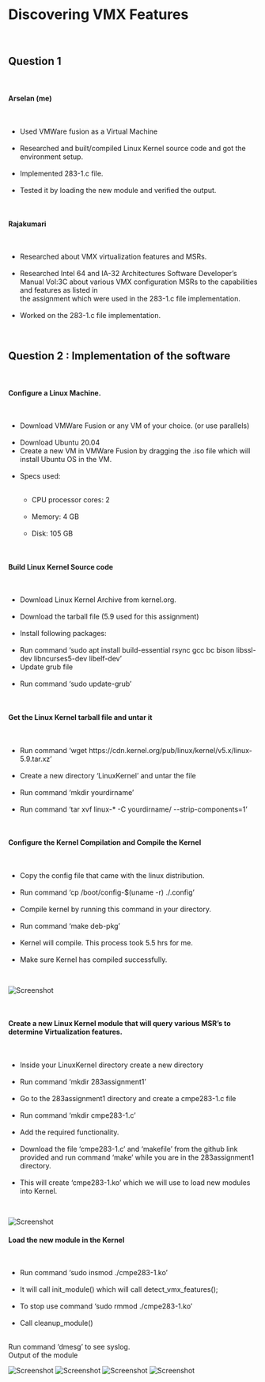 <h1>
Discovering VMX Features</h1><br>
<h2>Question 1 </h2><br>
 <h4>Arselan (me)</h4><br>
 <ul>
 <li>Used VMWare fusion as a Virtual Machine </li><br>
 <li>Researched and built/compiled Linux Kernel source code and got the environment setup. </li><br>
 <li>Implemented 283-1.c file.</li> <br>
 <li>Tested it by loading the new module and verified the output.</li></ul><br> 
<h4>Rajakumari</h4><br>
<ul>
<li>Researched about VMX virtualization features and MSRs. </li><br>
<li>Researched Intel 64 and IA-32 Architectures Software Developer’s Manual Vol:3C about various VMX configuration MSRs to the capabilities and features as listed in<br> the assignment which were used in the 283-1.c file implementation. </li><br>
 <li>Worked on the 283-1.c file implementation. </li></ul><br>
<h2>Question 2 : Implementation of the software</h2><br>
<h4>Configure a Linux Machine.</h4> <br>
<ul>
<li>Download VMWare Fusion or any VM of your choice. (or use parallels)</li> <br>
<li>Download Ubuntu 20.04<br>
<li>Create a new VM in VMWare Fusion by dragging the .iso file which will install Ubuntu OS in the VM.</li><br>
<li>Specs used: </li><br>
 <ul>
<li>CPU processor cores: 2</li><br>
<li>Memory: 4 GB</li><br>
  <li>Disk: 105 GB</li></ul></ul><br>
<h4>Build Linux Kernel Source code</h4><br>
<ul>
<li>Download Linux Kernel Archive from kernel.org. </li><br>
<li>Download the tarball file (5.9 used for this assignment)</li><br>
<li>Install following packages:</li><br>
<li>Run command ‘sudo apt install build-essential rsync gcc bc bison libssl-dev libncurses5-dev libelf-dev’<br>
<li>Update grub file </li> <br>
<li>Run command ‘sudo update-grub’</li></ul><br>
<h4>Get the Linux Kernel tarball file and untar it</h4><br>
<ul>
<li>Run command ‘wget https://cdn.kernel.org/pub/linux/kernel/v5.x/linux-5.9.tar.xz’</li><br>
<li>Create a new directory ‘LinuxKernel’ and untar the file</li><br>
<li>Run command ‘mkdir yourdirname’</li><br>
<li>Run command ‘tar xvf linux-* -C yourdirname/ --strip-components=1’</li></ul><br>
 <h4>Configure the Kernel Compilation and Compile the Kernel</h4><br>
 <ul>
<li>Copy the config file that came with the linux distribution. </li><br>
<li>Run command ‘cp /boot/config-$(uname -r) ./.config’</li><br>
<li>Compile kernel by running this command in your directory.</li><br>
<li>Run command ‘make deb-pkg’</li><br>
 <li>Kernel will compile. This process took 5.5 hrs for me.</li> <br>
 <li>Make sure Kernel has compiled successfully. </li></ul><br>
 
![Screenshot](5.png)

<br>
<h4>Create a new Linux Kernel module that will query various MSR’s to determine Virtualization features.</h4> <br>
<ul>
<li>Inside your LinuxKernel directory create a new directory</li><br>
<li>Run command ‘mkdir 283assignment1’</li><br>
<li>Go to the 283assignment1 directory and create a cmpe283-1.c file</li><br>
<li>Run command ‘mkdir cmpe283-1.c’</li><br>
<li>Add the required functionality. </li><br>
<li>Download the file ‘cmpe283-1.c’ and ‘makefile’ from the github link provided and run command ‘make’ while you are in the 283assignment1 directory.</li> <br>
<li>This will create ‘cmpe283-1.ko’ which we will use to load new modules into Kernel.</li></ul><br>

![Screenshot](6.png)

 <h4>Load the new module in the Kernel</h4><br>
 <ul>
<li>Run command ‘sudo insmod ./cmpe283-1.ko’</li><br>
<li>It will call init_module() which will call detect_vmx_features();</li><br>
<li>To stop use command ‘sudo rmmod ./cmpe283-1.ko’</li><br>
<li>Call cleanup_module()</li></ul><br>
Run command ‘dmesg’ to see syslog. <br>
Output of the module<br>

![Screenshot](1.png)
![Screenshot](2.png)
![Screenshot](3.png)
![Screenshot](4.png)
